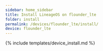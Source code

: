 ```yaml
---
sidebar: home_sidebar
title: Install LineageOS on flounder_lte
folder: install
permalink: /devices/flounder_lte/install/
device: flounder_lte
---
```

{% include templates/device_install.md %}

